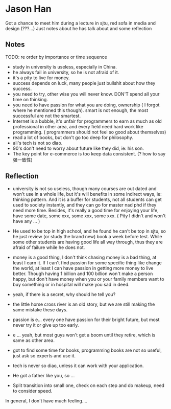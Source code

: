 # Jason Han

Got a chance to meet him during a lecture in sjtu, red sofa in media and design (???...)
Just notes about he has talk about and some reflection

## Notes

TODO: re order by importance or time sequence

- study in university is useless, especially in China.
- he always fail in university, so he is not afraid of it.
- it's a pity to live for money.
- success depends on luck, many people just bullshit about how they success.
- you need to try, other wise you will never know. DON'T spend all your time on thinking.
- you need to have passion for what you are doing, ownership ( I forgot where he mentioned this though). smart is not enough, the most successful are not the smartest.
- Internet is a bubble, it's unfair for programmers to earn as much as old professional in other area, and every field need hard work like programming. ( programmers should
not feel so good about themselves)
- read a lot of books, but don't go too deep for philosophy.  
- ali's tech is not so diao.
- 90's don't need to worry about future like they did, ie: his son.
- The key point for e-commerce is too keep data consistent. (? how to say 强一致性)

## Reflection

- university is not so useless, though many courses are out dated and won't use in a whole life, but it's will benefits
in some indirect ways, ie: thinking pattern. And it is a buffer for students, not all students can get used to society 
instantly, and they can go for master nad phd if they need more time. Besides, it's really a good time for enjoying your
life, have some date, some xxx, some xxx, some xxx. ( Pity I didn't and won't have any ... )

- He used to be top in high school, and he found he can't be top in sjtu, so he just review (or study the brand new) book
a week before test. While some other students are having good life all way through, thus they are afraid of failure while
he does not.

- money is a good thing, I don't think chasing money is a bad thing, at least I earn it. If I can't find passion for some
specific thing like change the world, at least I can have passion in getting more money to live better. Though having 1 billion
and 100 billion won't make a person happy, but don't have money when you or your family members want to buy something or in
hospital will make you sad in deed.

- yeah, if there is a secret, why should he tell you?

- the little horse cross river is an old story, but we are still making the same mistake these days.

- passion is e... every one have passion for their bright future, but most never try it or give up too early.

- e ... yeah, but most guys won't get a boom until they retire, which is same as other area.

- got to find some time for books, programming books are not so useful, just ask so experts and use it.

- tech is never so diao, unless it can work with your application. 
 
- He got a father like you, so ... 

- Split transition into small one, check on each step and do makeup, need to consider speed.

In general, I don't have much feeling.... 
